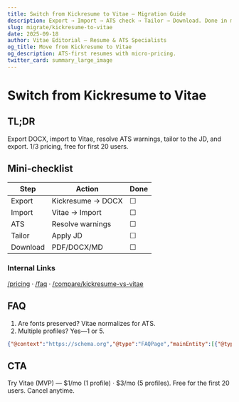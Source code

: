 ```yaml
---
title: Switch from Kickresume to Vitae — Migration Guide
description: Export → Import → ATS check → Tailor → Download. Done in minutes.
slug: migrate/kickresume-to-vitae
date: 2025-09-18
author: Vitae Editorial — Resume & ATS Specialists
og_title: Move from Kickresume to Vitae
og_description: ATS-first resumes with micro-pricing.
twitter_card: summary_large_image
---
```


# Switch from Kickresume to Vitae

## TL;DR
Export DOCX, import to Vitae, resolve ATS warnings, tailor to the JD, and export. $1/$3 pricing, free for first 20 users.

## Mini-checklist
| Step | Action | Done |
|---|---|---|
| Export | Kickresume → DOCX | ☐ |
| Import | Vitae → Import | ☐ |
| ATS | Resolve warnings | ☐ |
| Tailor | Apply JD | ☐ |
| Download | PDF/DOCX/MD | ☐ |

### Internal Links
[/pricing](/pricing) · [/faq](/faq) · [/compare/kickresume-vs-vitae](/compare/kickresume-vs-vitae)

## FAQ
1. Are fonts preserved? Vitae normalizes for ATS.
2. Multiple profiles? Yes—1 or 5.

```json
{"@context":"https://schema.org","@type":"FAQPage","mainEntity":[{"@type":"Question","name":"Fonts preserved?","acceptedAnswer":{"@type":"Answer","text":"Content is normalized for ATS readability."}},{"@type":"Question","name":"Multiple profiles?","acceptedAnswer":{"@type":"Answer","text":"1 or 5 with micro-pricing."}}]}
```

## CTA
Try Vitae (MVP) — $1/mo (1 profile) · $3/mo (5 profiles). Free for the first 20 users. Cancel anytime.


